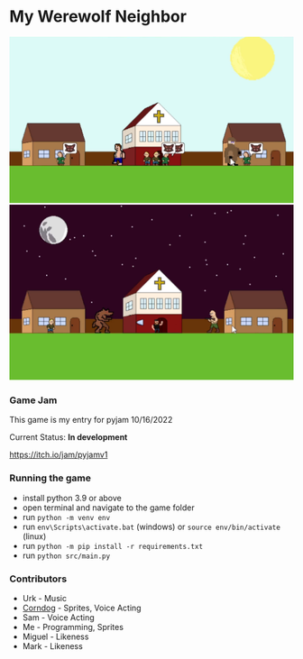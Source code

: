 # My Werewolf Neighbor

<img src="teaser_day.png" width="640px">
<img src="teaser_night.png" width="640px">

### Game Jam

This game is my entry for pyjam 10/16/2022

Current Status: **In development**

https://itch.io/jam/pyjamv1

### Running the game

- install python 3.9 or above
- open terminal and navigate to the game folder
- run `python -m venv env`
- run `env\Scripts\activate.bat` (windows) or `source env/bin/activate` (linux)
- run `python -m pip install -r requirements.txt`
- run `python src/main.py`

### Contributors

- Urk - Music
- [Corndog](https://www.instagram.com/condor__k/) - Sprites, Voice Acting
- Sam - Voice Acting
- Me - Programming, Sprites
- Miguel - Likeness
- Mark - Likeness
